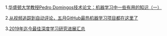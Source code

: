 1.[华盛顿大学教授Pedro Domingos技术论文：机器学习中一些有用的知识（一）](https://yq.aliyun.com/articles/581723?utm_content=m_46368)

2.[从视频追踪到自动评论，五月GitHub最热机器学习项目都在这里了](https://zhuanlan.zhihu.com/p/67159822)

3.[2019年迄今最佳深度学习研究进展汇总](https://zhuanlan.zhihu.com/p/67031143)




